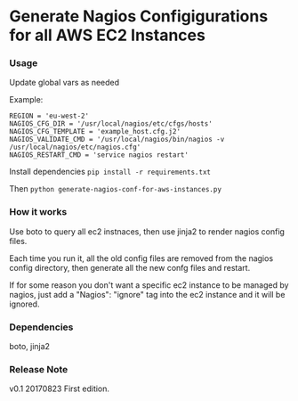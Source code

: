 # Generate Nagios Configigurations for all AWS EC2 Instances

### Usage

Update global vars as needed

Example:

```
REGION = 'eu-west-2'
NAGIOS_CFG_DIR = '/usr/local/nagios/etc/cfgs/hosts'
NAGIOS_CFG_TEMPLATE = 'example_host.cfg.j2'
NAGIOS_VALIDATE_CMD = '/usr/local/nagios/bin/nagios -v /usr/local/nagios/etc/nagios.cfg'
NAGIOS_RESTART_CMD = 'service nagios restart'
```

Install dependencies `pip install -r requirements.txt`

Then `python generate-nagios-conf-for-aws-instances.py`

### How it works

Use boto to query all ec2 instnaces, then use jinja2 to render nagios config files.

Each time you run it, all the old config files are removed from the nagios config directory, then generate all the new confg files and restart.

If for some reason you don't want a specific ec2 instance to be managed by nagios, just add a "Nagios": "ignore" tag into the ec2 instance and it will be ignored.

### Dependencies

boto, jinja2

### Release Note

v0.1    20170823    First edition.

